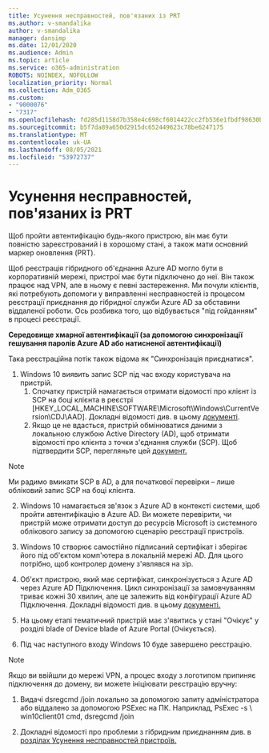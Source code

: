```yaml
---
title: Усунення несправностей, пов'язаних із PRT
ms.author: v-smandalika
author: v-smandalika
manager: dansimp
ms.date: 12/01/2020
ms.audience: Admin
ms.topic: article
ms.service: o365-administration
ROBOTS: NOINDEX, NOFOLLOW
localization_priority: Normal
ms.collection: Adm_O365
ms.custom:
- "9000076"
- "7317"
ms.openlocfilehash: fd285d1158d7b358e4c698cf6014422cc2fb536e1fbdf98630bebda359f9c553
ms.sourcegitcommit: b5f7da89a650d2915dc652449623c78be6247175
ms.translationtype: MT
ms.contentlocale: uk-UA
ms.lasthandoff: 08/05/2021
ms.locfileid: "53972737"
---
```

# <a name="troubleshoot-prt-issue"></a>Усунення несправностей, пов'язаних із PRT

Щоб пройти автентифікацію будь-якого пристрою, він має бути повністю зареєстрований і в хорошому стані, а також мати основний маркер оновлення (PRT).

Щоб реєстрація гібридного об'єднання Azure AD могло бути в корпоративній мережі, пристрої має бути підключено до неї. Він також працює над VPN, але в ньому є певні застереження. Ми почули клієнтів, які потребують допомоги у виправленні несправностей із процесом реєстрації приєднання до гібридної служби Azure AD за обставини віддаленої роботи. Ось розбивка того, що відбувається "під гойданням" в процесі реєстрації.

**Середовище хмарної автентифікації (за допомогою синхронізації гешування паролів Azure AD або натисненої автентифікації)**

Така реєстраційна потік також відома як "Синхронізація приєднатися".

1. Windows 10 виявить запис SCP під час входу користувача на пристрій.
    1. Спочатку пристрій намагається отримати відомості про клієнт із SCP на боці клієнта в реєстрі [HKEY_LOCAL_MACHINE\SOFTWARE\Microsoft\Windows\CurrentVersion\CDJ\AAD]. Докладні відомості див. в цьому [документі](https://docs.microsoft.com/azure/active-directory/devices/hybrid-azuread-join-control).
    2. Якщо це не вдасться, пристрій обмінюватися даними з локальною службою Active Directory (AD), щоб отримати відомості про клієнта з точки з'єднання служби (SCP). Щоб підтвердити SCP, перегляньте цей [документ.](https://docs.microsoft.com/azure/active-directory/devices/hybrid-azuread-join-manual#configure-a-service-connection-point) 

> [!NOTE]
> Ми радимо вмикати SCP в AD, а для початкової перевірки – лише обліковий запис SCP на боці клієнта.

2. Windows 10 намагається зв'язок з Azure AD в контексті системи, щоб пройти автентифікацію в Azure AD. Ви можете перевірити, чи пристрій може отримати доступ до ресурсів Microsoft із системного облікового запису за допомогою сценарію реєстрації пристроїв.

3. Windows 10 створює самостійно підписаний сертифікат і зберігає його під об'єктом комп'ютера в локальній мережі AD. Для цього потрібно, щоб контролер домену з'являвся на зір.

4. Об'єкт пристрою, який має сертифікат, синхронізується з Azure AD через Azure AD Підключення. Цикл синхронізації за замовчуванням триває кожні 30 хвилин, але це залежить від конфігурації Azure AD Підключення. Докладні відомості див. в цьому [документі.](https://docs.microsoft.com/azure/active-directory/hybrid/how-to-connect-sync-configure-filtering#organizational-unitbased-filtering)

5. На цьому етапі тематичний пристрій має з'явитись у стані "Очікує" у розділі blade of Device blade of Azure Portal (Очікується).

6. Під час наступного входу Windows 10 буде завершено реєстрацію. 

> [!NOTE]
> Якщо ви ввійшли до мережі VPN, а процес входу з логотипом припиняє підключення до домену, ви можете ініціювати реєстрацію вручну:
 1. Видачі dsregcmd /join локально за допомогою запиту адміністратора або віддалено за допомогою PSExec на ПК. Наприклад, PsExec -s \\ win10client01 cmd, dsregcmd /join

 2. Докладні відомості про проблеми з гібридним приєднанням див. в [розділах Усунення несправностей пристроїв.](https://techcommunity.microsoft.com/t5/azure-active-directory-identity/azure-ad-mailbag-frequent-questions-about-using-device-based/ba-p/1257344)
